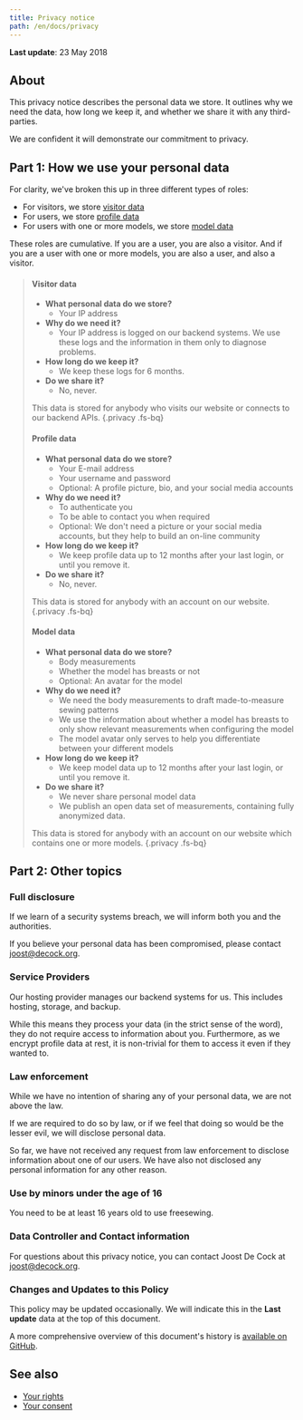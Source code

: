 ```yaml
---
title: Privacy notice
path: /en/docs/privacy
---
```


**Last update**: 23 May 2018

## About

This privacy notice describes the personal data we store. It outlines why we need the data, how long we keep it, and whether we share it with any third-parties.

We are confident it will demonstrate our commitment to privacy.

## Part 1: How we use your personal data

For clarity, we've broken this up in three different types of roles:

- For visitors, we store [visitor data](#visitor-data)
- For users, we store [profile data](#profile-data)
- For users with one or more models, we store [model data](#model-data)

These roles are cumulative. If you are a user, you are also a visitor. And if you are a user with one or more models, you are also a user, and also a visitor.

> #### Visitor data
> 
> - **What personal data do we store?** 
>     - Your IP address
> - **Why do we need it?** 
>     - Your IP address is logged on our backend systems. We use these logs and the information in them only to diagnose problems.
> - **How long do we keep it?** 
>     - We keep these logs for 6 months.
> - **Do we share it?** 
>     - No, never.
> 
> This data is stored for anybody who visits our website or connects to our backend APIs. {.privacy .fs-bq}
> 
> #### Profile data
> 
> - **What personal data do we store?** 
>     - Your E-mail address
>     - Your username and password
>     - Optional: A profile picture, bio, and your social media accounts
> - **Why do we need it?** 
>     - To authenticate you
>     - To be able to contact you when required
>     - Optional: We don't need a picture or your social media accounts, but they help to build an on-line community
> - **How long do we keep it?** 
>     - We keep profile data up to 12 months after your last login, or until you remove it.
> - **Do we share it?** 
>     - No, never.
> 
> This data is stored for anybody with an account on our website. {.privacy .fs-bq}
> 
> #### Model data
> 
> - **What personal data do we store?** 
>     - Body measurements
>     - Whether the model has breasts or not
>     - Optional: An avatar for the model
> - **Why do we need it?** 
>     - We need the body measurements to draft made-to-measure sewing patterns
>     - We use the information about whether a model has breasts to only show relevant measurements when configuring the model
>     - The model avatar only serves to help you differentiate between your different models
> - **How long do we keep it?** 
>     - We keep model data up to 12 months after your last login, or until you remove it.
> - **Do we share it?** 
>     - We never share personal model data
>     - We publish an open data set of measurements, containing fully anonymized data.
> 
> This data is stored for anybody with an account on our website which contains one or more models. {.privacy .fs-bq}

## Part 2: Other topics

### Full disclosure

If we learn of a security systems breach, we will inform both you and the authorities.

If you believe your personal data has been compromised, please contact joost@decock.org.

### Service Providers

Our hosting provider manages our backend systems for us. This includes hosting, storage, and backup.

While this means they process your data (in the strict sense of the word), they do not require access to information about you. Furthermore, as we encrypt profile data at rest, it is non-trivial for them to access it even if they wanted to.

### Law enforcement

While we have no intention of sharing any of your personal data, we are not above the law.

If we are required to do so by law, or if we feel that doing so would be the lesser evil, we will disclose personal data.

So far, we have not received any request from law enforcement to disclose information about one of our users. We have also not disclosed any personal information for any other reason.

### Use by minors under the age of 16

You need to be at least 16 years old to use freesewing.

### Data Controller and Contact information

For questions about this privacy notice, you can contact Joost De Cock at joost@decock.org.

### Changes and Updates to this Policy

This policy may be updated occasionally. We will indicate this in the **Last update** data at the top of this document.

A more comprehensive overview of this document's history is [available on GitHub](https://github.com/freesewing/site/commits/develop/nuxt/content/en/docs/privacy/index.md).

## See also

- [Your rights](/rights)
- [Your consent](/account/consent)